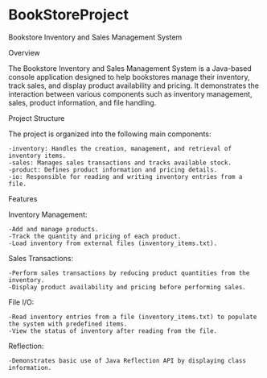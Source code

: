 # BookStoreProject
Bookstore Inventory and Sales Management System

Overview

The Bookstore Inventory and Sales Management System is a Java-based console application designed to help bookstores manage their 
inventory, track sales, and display product availability and pricing. It demonstrates the interaction between various components 
such as inventory management, sales, product information, and file handling.

Project Structure

The project is organized into the following main components:

	-inventory: Handles the creation, management, and retrieval of inventory items.
	-sales: Manages sales transactions and tracks available stock.
	-product: Defines product information and pricing details.
	-io: Responsible for reading and writing inventory entries from a file.
Features

Inventory Management:

	-Add and manage products.
	-Track the quantity and pricing of each product.
	-Load inventory from external files (inventory_items.txt).
Sales Transactions:

	-Perform sales transactions by reducing product quantities from the inventory.
	-Display product availability and pricing before performing sales.
File I/O:

	-Read inventory entries from a file (inventory_items.txt) to populate the system with predefined items.
	-View the status of inventory after reading from the file.
Reflection:

	-Demonstrates basic use of Java Reflection API by displaying class information.

